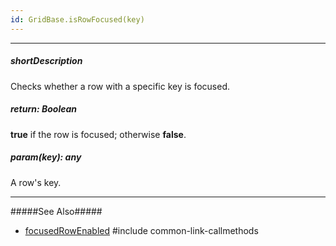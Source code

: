 ```yaml
---
id: GridBase.isRowFocused(key)
---
```

---
##### shortDescription
Checks whether a row with a specific key is focused.

##### return: Boolean
**true** if the row is focused; otherwise **false**.

##### param(key): any
A row's key.

---
#####See Also#####
- [focusedRowEnabled](/api-reference/10%20UI%20Widgets/GridBase/1%20Configuration/focusedRowEnabled.md '{basewidgetpath}/Configuration/#focusedRowEnabled')
#include common-link-callmethods